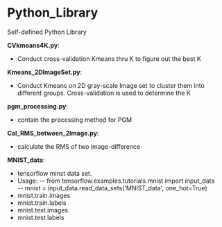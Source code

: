 # Python_Library
Self-defined Python Library

**CVkmeans4K.py**:  
- Conduct cross-validation Kmeans thru K to figure out the best K  

**Kmeans_2DImageSet.py**:
- Conduct Kmeans on 2D gray-scale Image set to cluster them into different groups. Cross-validation is used to determine the K  

**pgm_processing.py**:  
- contain the precessing method for PGM  

**Cal_RMS_between_2Image.py**:  
- calculate the RMS of two image-difference  

**MNIST_data**:  
- tensorflow minst data set.  
- Usage: 
-- from tensorflow.examples.tutorials.mnist import input_data  
-- mnist = input_data.read_data_sets('MNIST_data', one_hot=True)  
- mnist.train.images  
- mnist.train.labels  
- mnist.test.images  
- mnist.test.labels  
